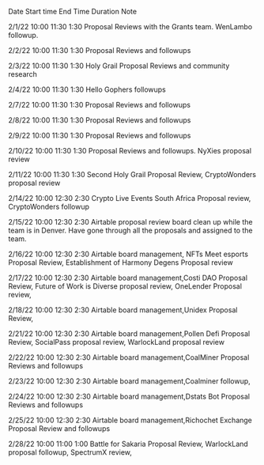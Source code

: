 Date	  Start time 	End Time	Duration	Note

2/1/22	10:00	11:30	1:30	Proposal Reviews with the Grants team. WenLambo followup.

2/2/22	10:00	11:30	1:30	Proposal Reviews and followups

2/3/22	10:00	11:30	1:30	Holy Grail Proposal Reviews and community research

2/4/22	10:00	11:30	1:30	Hello Gophers followups

2/7/22	10:00	11:30	1:30	Proposal Reviews and followups

2/8/22	10:00	11:30	1:30	Proposal Reviews and followups

2/9/22	10:00	11:30	1:30	Proposal Reviews and followups

2/10/22	10:00	11:30	1:30	Proposal Reviews and followups. NyXies proposal review

2/11/22	10:00	11:30	1:30	Second Holy Grail Proposal Review, CryptoWonders proposal review

2/14/22	10:00	12:30	2:30	Crypto Live Events South Africa Proposal review, CryptoWonders followup

2/15/22	10:00	12:30	2:30	Airtable proposal review board clean up while the team is in Denver. Have gone through all the proposals and assigned to the team.

2/16/22	10:00	12:30	2:30	Airtable board management, NFTs Meet esports Proposal Review, Establishment of Harmony Degens Proposal review

2/17/22	10:00	12:30	2:30	Airtable board management,Costi DAO Proposal Review, Future of Work is Diverse proposal review, OneLender Proposal review, 

2/18/22	10:00	12:30	2:30	Airtable board management,Unidex Proposal Review, 

2/21/22	10:00	12:30	2:30	Airtable board management,Pollen Defi Proposal Review, SocialPass proposal review, WarlockLand proposal review

2/22/22	10:00	12:30	2:30	Airtable board management,CoalMiner Proposal Reviews and followups

2/23/22	10:00	12:30	2:30	Airtable board management,Coalminer followup,

2/24/22	10:00	12:30	2:30	Airtable board management,Dstats Bot Proposal Reviews and followups

2/25/22	10:00	12:30	2:30	Airtable board management,Richochet Exchange Proposal Review and followups

2/28/22	10:00	11:00	1:00	Battle for Sakaria Proposal Review, WarlockLand proposal followup, SpectrumX review, 
